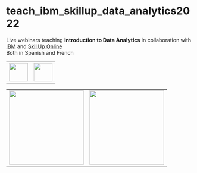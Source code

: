 # teach_ibm_skillup_data_analytics2022
Live webinars teaching **Introduction to Data Analytics** in collaboration with [IBM](https://www.ibm.com/) and [SkillUp Online](https://skillup.online/)  
Both in Spanish and French

<table>
    <tr>
        <td><img width=50 src="https://upload.wikimedia.org/wikipedia/commons/thumb/3/32/Flag_of_Spain_%28Civil%29.svg/2560px-Flag_of_Spain_%28Civil%29.svg.png"></td>
        <td><img width=50 src="https://upload.wikimedia.org/wikipedia/en/thumb/c/c3/Flag_of_France.svg/1200px-Flag_of_France.svg.png"></td>
    </tr>

</table>
<table>
    <tr>
        <td><img width=200 src="https://upload.wikimedia.org/wikipedia/commons/thumb/5/51/IBM_logo.svg/800px-IBM_logo.svg.png"></td>
        <td><img width=200 src="https://skillup.online/_next/static/media/Logo.c31d02e9.svg"></td>
    </tr>

</table>
